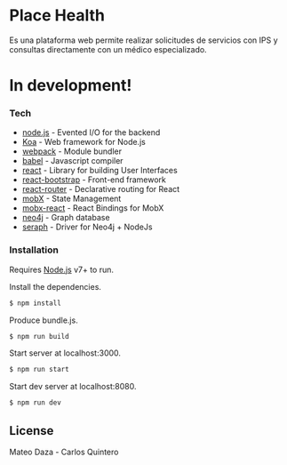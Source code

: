 # Place Health

Es una plataforma web permite realizar solicitudes de servicios con IPS y consultas directamente con un médico especializado.

# In development!

### Tech

* [node.js] - Evented I/O for the backend
* [Koa] - Web framework for Node.js
* [webpack] - Module bundler
* [babel] - Javascript compiler
* [react] - Library for building User Interfaces
* [react-bootstrap] - Front-end framework
* [react-router] - Declarative routing for React
* [mobX] - State Management
* [mobx-react] - React Bindings for MobX
* [neo4j] - Graph database
* [seraph] - Driver for Neo4j + NodeJs

### Installation

Requires [Node.js](https://nodejs.org/) v7+ to run.

Install the dependencies.

```sh
$ npm install
```
Produce bundle.js.
```sh
$ npm run build
```
 Start server at localhost:3000.
```sh
$ npm run start
```
Start dev server at localhost:8080.
```sh
$ npm run dev
```

License 
----

Mateo Daza - Carlos Quintero


[//]: # (These are reference links used in the body of this note and get stripped out when the markdown processor does its job. There is no need to format nicely because it shouldn't be seen. Thanks SO - http://stackoverflow.com/questions/4823468/store-comments-in-markdown-syntax)


  
   [node.js]: <http://nodejs.org>
   [Koa]: <http://koajs.com>
   [webpack]: <https://webpack.github.io>
   [babel]: <http://babeljs.io>
   [react]: <https://facebook.github.io/react/>
   [react-bootstrap]: <https://react-bootstrap.github.io>
   [react-router]: <https://reacttraining.com/react-router/>
   [neo4j]: <https://neo4j.com>
   [seraph]: <https://github.com/brikteknologier/seraph>
   [mobX]: <https://github.com/mobxjs/mobx>
   [mobx-react]: <https://github.com/mobxjs/mobx-react>
 
